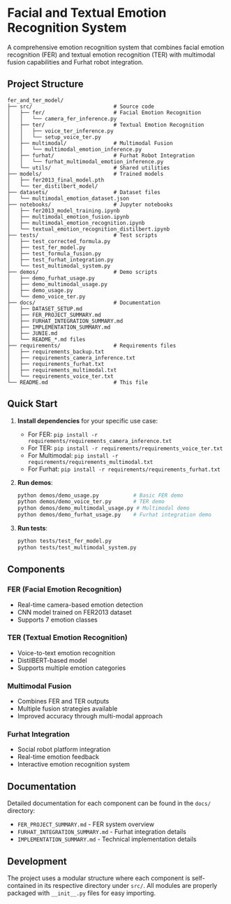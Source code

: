 # Facial and Textual Emotion Recognition System

A comprehensive emotion recognition system that combines facial emotion recognition (FER) and textual emotion recognition (TER) with multimodal fusion capabilities and Furhat robot integration.

## Project Structure

```text
fer_and_ter_model/
├── src/                          # Source code
│   ├── fer/                      # Facial Emotion Recognition
│   │   └── camera_fer_inference.py
│   ├── ter/                      # Textual Emotion Recognition  
│   │   ├── voice_ter_inference.py
│   │   └── setup_voice_ter.py
│   ├── multimodal/               # Multimodal Fusion
│   │   └── multimodal_emotion_inference.py
│   ├── furhat/                   # Furhat Robot Integration
│   │   └── furhat_multimodal_emotion_inference.py
│   └── utils/                    # Shared utilities
├── models/                       # Trained models
│   ├── fer2013_final_model.pth
│   └── ter_distilbert_model/
├── datasets/                     # Dataset files
│   └── multimodal_emotion_dataset.json
├── notebooks/                    # Jupyter notebooks
│   ├── fer2013_model_training.ipynb
│   ├── multimodal_emotion_fusion.ipynb
│   ├── multimodal_emotion_recognition.ipynb
│   └── textual_emotion_recognition_distilbert.ipynb
├── tests/                        # Test scripts
│   ├── test_corrected_formula.py
│   ├── test_fer_model.py
│   ├── test_formula_fusion.py
│   ├── test_furhat_integration.py
│   └── test_multimodal_system.py
├── demos/                        # Demo scripts
│   ├── demo_furhat_usage.py
│   ├── demo_multimodal_usage.py
│   ├── demo_usage.py
│   └── demo_voice_ter.py
├── docs/                         # Documentation
│   ├── DATASET_SETUP.md
│   ├── FER_PROJECT_SUMMARY.md
│   ├── FURHAT_INTEGRATION_SUMMARY.md
│   ├── IMPLEMENTATION_SUMMARY.md
│   ├── JUNIE.md
│   └── README_*.md files
├── requirements/                 # Requirements files
│   ├── requirements_backup.txt
│   ├── requirements_camera_inference.txt
│   ├── requirements_furhat.txt
│   ├── requirements_multimodal.txt
│   └── requirements_voice_ter.txt
└── README.md                     # This file
```

## Quick Start

1. **Install dependencies** for your specific use case:
   - For FER: `pip install -r requirements/requirements_camera_inference.txt`
   - For TER: `pip install -r requirements/requirements_voice_ter.txt`
   - For Multimodal: `pip install -r requirements/requirements_multimodal.txt`
   - For Furhat: `pip install -r requirements/requirements_furhat.txt`

2. **Run demos**:

   ```bash
   python demos/demo_usage.py           # Basic FER demo
   python demos/demo_voice_ter.py       # TER demo
   python demos/demo_multimodal_usage.py # Multimodal demo
   python demos/demo_furhat_usage.py    # Furhat integration demo
   ```

3. **Run tests**:

   ```bash
   python tests/test_fer_model.py
   python tests/test_multimodal_system.py
   ```

## Components

### FER (Facial Emotion Recognition)

- Real-time camera-based emotion detection
- CNN model trained on FER2013 dataset
- Supports 7 emotion classes

### TER (Textual Emotion Recognition)

- Voice-to-text emotion recognition
- DistilBERT-based model
- Supports multiple emotion categories

### Multimodal Fusion

- Combines FER and TER outputs
- Multiple fusion strategies available
- Improved accuracy through multi-modal approach

### Furhat Integration

- Social robot platform integration
- Real-time emotion feedback
- Interactive emotion recognition system

## Documentation

Detailed documentation for each component can be found in the `docs/` directory:

- `FER_PROJECT_SUMMARY.md` - FER system overview
- `FURHAT_INTEGRATION_SUMMARY.md` - Furhat integration details
- `IMPLEMENTATION_SUMMARY.md` - Technical implementation details

## Development

The project uses a modular structure where each component is self-contained in its respective directory under `src/`. All modules are properly packaged with `__init__.py` files for easy importing.
